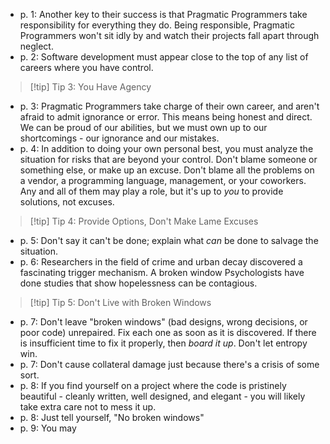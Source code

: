 - p. 1: Another key to their success is that Pragmatic Programmers take responsibility for everything they do. Being responsible, Pragmatic Programmers won't sit idly by and watch their projects fall apart through neglect.
- p. 2: Software development must appear close to the top of any list of careers where you have control.

> [!tip] Tip 3: You Have Agency

- p. 3: Pragmatic Programmers take charge of their own career, and aren't afraid to admit ignorance or error. This means being honest and direct. We can be proud of our abilities, but we must own up to our shortcomings - our ignorance and our mistakes.
- p. 4: In addition to doing your own personal best, you must analyze the situation for risks that are beyond your control. Don't blame someone or something else, or make up an excuse. Don't blame all the problems on a vendor, a programming language, management, or your coworkers. Any and all of them may play a role, but it's up to *you* to provide solutions, not excuses.

> [!tip] Tip 4: Provide Options, Don't Make Lame Excuses

- p. 5: Don't say it can't be done; explain what *can* be done to salvage the situation.
- p. 6: Researchers in the field of crime and urban decay discovered a fascinating trigger mechanism. A broken window Psychologists have done studies that show hopelessness can be contagious.

> [!tip] Tip 5: Don't Live with Broken Windows

- p. 7: Don't leave "broken windows" (bad designs, wrong decisions, or poor code) unrepaired. Fix each one as soon as it is discovered. If there is insufficient time to fix it properly, then *board it up*. Don't let entropy win.
- p. 7: Don't cause collateral damage just because there's a crisis of some sort.
- p. 8: If you find yourself on a project where the code is pristinely beautiful - cleanly written, well designed, and elegant - you will likely take extra care not to mess it up.
- p. 8: Just tell yourself, "No broken windows"
- p. 9: You may 